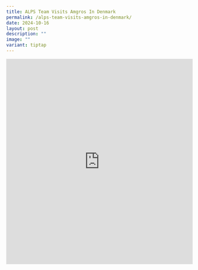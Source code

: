 ```yaml
---
title: ALPS Team Visits Amgros In Denmark
permalink: /alps-team-visits-amgros-in-denmark/
date: 2024-10-16
layout: post
description: ""
image: ""
variant: tiptap
---
```

<div class="iframe-wrapper">
<iframe style="border:none;overflow:hidden" height="550" width="500" allowfullscreen="true" frameborder="0" src="https://www.facebook.com/plugins/post.php?href=https%3A%2F%2Fwww.facebook.com%2Falpshealthcaresupplychain%2Fposts%2Fpfbid0vpfxfxW3eHGH3756W1Wpn5PRDp2bjyDEQw69WzeXJrYnrFDuCdhf4ab6nzA4pXyXl&amp;show_text=true&amp;width=500"></iframe>
</div>
<p></p>